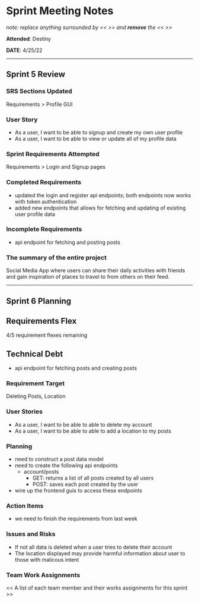 # Sprint Meeting Notes

*note: replace anything surrounded by << >> and **remove** the << >>*

**Attended**: Destiny

**DATE**: 4/25/22

***

## Sprint 5 Review

### SRS Sections Updated

Requirements > Profile GUI

### User Story

- As a user, I want to be able to signup and create my own user profile
- As a user, I want to be able to view or update all of my profile data

### Sprint Requirements Attempted

Requirements > Login and Signup pages

### Completed Requirements

- updated the login and register api endpoints; both endpoints now works with token authentication
- added new endpoints that allows for fetching and updating of existing user profile data

### Incomplete Requirements

- api endpoint for fetching and posting posts

### The summary of the entire project

Social Media App where users can share their daily activities with friends and gain inspiration of places to travel to from others on their feed.

***

## Sprint 6 Planning

## Requirements Flex

4/5 requirement flexes remaining

## Technical Debt

- api endpoint for fetching posts and creating posts

### Requirement Target

Deleting Posts, Location

### User Stories

- As a user, I want to be able to able to delete my account
- As a user, I want to be able to able to add a location to my posts

### Planning

- need to construct a post data model
- need to create the following api endpoints
  - account/posts
    - GET: returns a list of all posts created by all users
    - POST: saves each post created by the user
- wire up the frontend guis to access these endpoints

### Action Items

- we need to finish the requirements from last week 

### Issues and Risks

- If not all data is deleted when a user tries to delete their account
- The location displayed may provide harmful information about user to those with malicous intent 

### Team Work Assignments

<< A list of each team member and their works assignments for this sprint >>
